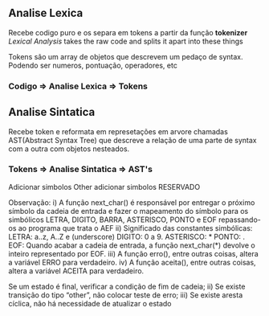 
## Analise Lexica
Recebe codigo puro e os separa em tokens a partir da função **tokenizer**
*Lexical Analysis* takes the raw code and splits it apart into these things

Tokens são um array de objetos que descrevem um pedaço de syntax. Podendo ser numeros, pontuação, operadores, etc

### Codigo => Analise Lexica => Tokens

## Analise Sintatica
Recebe token e reformata em represetações em arvore chamadas AST(Abstract Syntax Tree) que descreve a relação de uma parte de syntax com a outra com objetos nesteados.

### Tokens => Analise Sintatica => AST's


Adicionar simbolos Other
adicionar simbolos RESERVADO

Observação:
i) A função next_char() é responsável por entregar o próximo símbolo da cadeia de
entrada e fazer o mapeamento do símbolo para os simbólicos LETRA, DIGITO,
BARRA, ASTERISCO, PONTO e EOF repassando-os ao programa que trata o AEF
ii) Significado das constantes simbólicas:
LETRA: a..z, A..Z e (underscore)
DIGITO: 0 a 9.
ASTERISCO: *
PONTO: .
EOF: Quando acabar a cadeia de entrada, a função next_char(*) devolve o inteiro
representado por EOF.
iii) A função erro(), entre outras coisas, altera a variável ERRO para verdadeiro.
iv) A função aceita(), entre outras coisas, altera a variável ACEITA para verdadeiro.

Se um estado é final, verificar a condição de fim de cadeia;
ii) Se existe transição do tipo “other”, não colocar teste de erro;
iii) Se existe aresta cíclica, não há necessidade de atualizar o estado